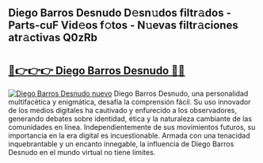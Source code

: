 ## Diego Barros Desnudo D𝚎sn𝚞dos filtr𝚊dos - Parts-cuF Vid𝚎os f𝚘tos - N𝚞evas filtr𝚊ciones atr𝚊ctivas Q0zRb

# <h2><a href="http://mbde8z.tromn.icu/?c=Diego+Barros+Desnudo">🔗👉👉👉 Diego Barros Desnudo 🔗🔗</a></h2>

[![Diego Barros Desnudo nuevo](https://i.imgur.com/pEAQMta.gif)](http://mbde8z.tromn.icu/?c=Diego+Barros+Desnudo)
Diego Barros Desnudo, una personalidad multifacética y enigmática, desafía la comprensión fácil. Su uso innovador de los medios digitales ha cautivado y enfurecido a los observadores, generando debates sobre identidad, ética y la naturaleza cambiante de las comunidades en línea. Independientemente de sus movimientos futuros, su importancia en la era digital es incuestionable. Armada con una tenacidad inquebrantable y un encanto innegable, la influencia de Diego Barros Desnudo en el mundo virtual no tiene límites.
